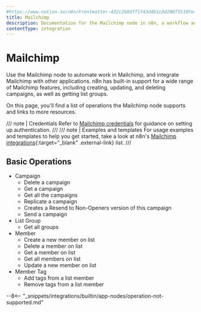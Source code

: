 ```yaml
---
#https://www.notion.so/n8n/Frontmatter-432c2b8dff1f43d4b1c8d20075510fe4
title: Mailchimp
description: Documentation for the Mailchimp node in n8n, a workflow automation platform. Includes details of operations and configuration, and links to examples and credentials information.
contentType: integration
---
```


# Mailchimp

Use the Mailchimp node to automate work in Mailchimp, and integrate Mailchimp with other applications. n8n has built-in support for a wide range of Mailchimp features, including creating, updating, and deleting campaigns, as well as getting list groups. 

On this page, you'll find a list of operations the Mailchimp node supports and links to more resources.

/// note | Credentials
Refer to [Mailchimp credentials](/integrations/builtin/credentials/mailchimp/) for guidance on setting up authentication. 
///
/// note | Examples and templates
For usage examples and templates to help you get started, take a look at n8n's [Mailchimp integrations](https://n8n.io/integrations/mailchimp/){:target="_blank" .external-link} list.
///

## Basic Operations

* Campaign
    * Delete a campaign
    * Get a campaign
    * Get all the campaigns
    * Replicate a campaign
    * Creates a Resend to Non-Openers version of this campaign
    * Send a campaign
* List Group
    * Get all groups
* Member
    * Create a new member on list
    * Delete a member on list
    * Get a member on list
    * Get all members on list
    * Update a new member on list
* Member Tag
    * Add tags from a list member
    * Remove tags from a list member

--8<-- "_snippets/integrations/builtin/app-nodes/operation-not-supported.md"
